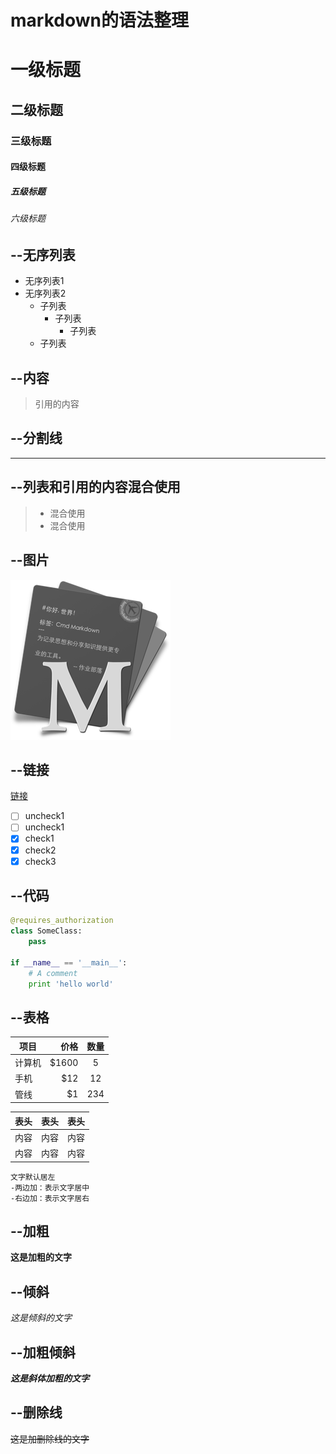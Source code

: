 # markdown的语法整理

# 一级标题

## 二级标题

### 三级标题

#### 四级标题

##### 五级标题

###### 六级标题

## --无序列表

* 无序列表1
* 无序列表2
  * 子列表
    * 子列表
      * 子列表
  * 子列表

## --内容

> 引用的内容

## --分割线

------

## --列表和引用的内容混合使用

> * 混合使用
> * 混合使用

## --图片

![图片](https://github.com/Jamin2Guan/summary/blob/master/assets/images/markdown-logo.png)

## --链接

[链接](https://github.com/Jamin2Guan/summary)

- [ ] uncheck1
- [ ] uncheck1
- [x] check1
- [x] check2
- [x] check3

## --代码

```python
@requires_authorization
class SomeClass:
    pass

if __name__ == '__main__':
    # A comment
    print 'hello world'
```

## --表格

| 项目       | 价格      |  数量    |
| --------  | -----:    | :----:  |
| 计算机     | \$1600    |   5     |
| 手机       |   \$12    |   12    |
| 管线       |    \$1    |  234    |

表头|表头|表头
---|:--:|---:
内容|内容|内容
内容|内容|内容

```
文字默认居左
-两边加：表示文字居中
-右边加：表示文字居右
```

## --加粗

**这是加粗的文字**

## --倾斜

*这是倾斜的文字*

## --加粗倾斜

***这是斜体加粗的文字***

## --删除线

~~这是加删除线的文字~~
